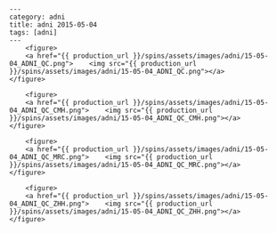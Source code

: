     ---
    category: adni
    title: adni 2015-05-04
    tags: [adni]
    ---
        <figure>
        <a href="{{ production_url }}/spins/assets/images/adni/15-05-04_ADNI_QC.png">    <img src="{{ production_url }}/spins/assets/images/adni/15-05-04_ADNI_QC.png"></a>
    </figure>

        <figure>
        <a href="{{ production_url }}/spins/assets/images/adni/15-05-04_ADNI_QC_CMH.png">    <img src="{{ production_url }}/spins/assets/images/adni/15-05-04_ADNI_QC_CMH.png"></a>
    </figure>

        <figure>
        <a href="{{ production_url }}/spins/assets/images/adni/15-05-04_ADNI_QC_MRC.png">    <img src="{{ production_url }}/spins/assets/images/adni/15-05-04_ADNI_QC_MRC.png"></a>
    </figure>

        <figure>
        <a href="{{ production_url }}/spins/assets/images/adni/15-05-04_ADNI_QC_ZHH.png">    <img src="{{ production_url }}/spins/assets/images/adni/15-05-04_ADNI_QC_ZHH.png"></a>
    </figure>

    